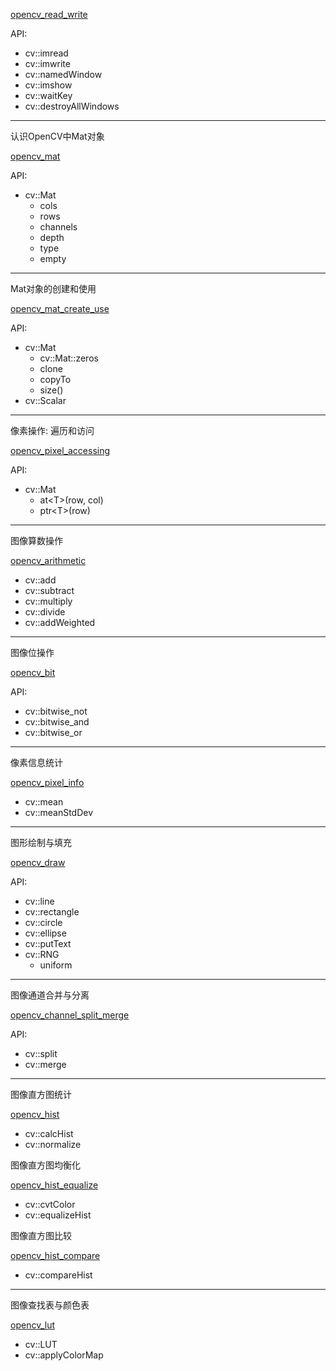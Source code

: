 [opencv_read_write](opencv_read_write.cpp)

API:

- cv::imread
- cv::imwrite
- cv::namedWindow
- cv::imshow
- cv::waitKey
- cv::destroyAllWindows

---

认识OpenCV中Mat对象

[opencv_mat](opencv_mat.cpp)

API:

- cv::Mat
  - cols
  - rows
  - channels
  - depth
  - type
  - empty

---

Mat对象的创建和使用

[opencv_mat_create_use](opencv_mat_create_use.cpp)

API:

- cv::Mat
  - cv::Mat::zeros
  - clone
  - copyTo
  - size()
- cv::Scalar


---

像素操作: 遍历和访问

[opencv_pixel_accessing](opencv_pixel_accessing.cpp)

API:

- cv::Mat 
  - at&lt;T&gt;(row, col)
  - ptr&lt;T&gt;(row)

---

图像算数操作

[opencv_arithmetic](opencv_arithmetic.cpp)

- cv::add
- cv::subtract
- cv::multiply
- cv::divide
- cv::addWeighted

---

图像位操作

[opencv_bit](opencv_bit.cpp)

API:

- cv::bitwise_not
- cv::bitwise_and
- cv::bitwise_or

---

像素信息统计

[opencv_pixel_info](opencv_pixel_info.cpp)

- cv::mean
- cv::meanStdDev
---

图形绘制与填充

[opencv_draw](opencv_draw.cpp)

API:

- cv::line
- cv::rectangle
- cv::circle
- cv::ellipse
- cv::putText
- cv::RNG
  - uniform
---

图像通道合并与分离

[opencv_channel_split_merge](opencv_channel_split_merge.cpp)

API:

- cv::split
- cv::merge

---

图像直方图统计

[opencv_hist](opencv_hist.cpp)

- cv::calcHist
- cv::normalize

图像直方图均衡化

[opencv_hist_equalize](opencv_hist_equalize.cpp)

- cv::cvtColor
- cv::equalizeHist

图像直方图比较

[opencv_hist_compare](opencv_hist_compare.cpp)

- cv::compareHist

---

图像查找表与颜色表

[opencv_lut](opencv_lut.cpp)

- cv::LUT
- cv::applyColorMap